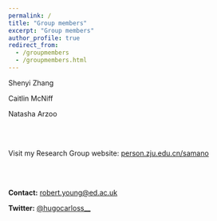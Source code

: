 ```yaml
---
permalink: /
title: "Group members"
excerpt: "Group members"
author_profile: true
redirect_from: 
  - /groupmembers
  - /groupmembers.html
---
```


Shenyi Zhang

Caitlin McNiff

Natasha Arzoo
  
&nbsp;  
&nbsp;  

Visit my Research Group website: [person.zju.edu.cn/samano](https://person.zju.edu.cn/samano)

&nbsp;  
&nbsp;
&nbsp;  

**Contact:** [robert.young@ed.ac.uk](mailto:robert.young@ed.ac.uk)
  
**Twitter:** [@hugocarloss__](https://twitter.com/r0bah0lic)
